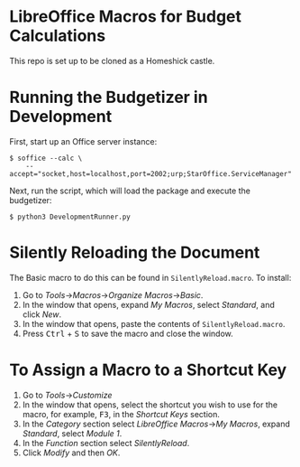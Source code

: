 # LibreOffice Macros for Budget Calculations

This repo is set up to be cloned as a Homeshick castle.

# Running the Budgetizer in Development

First, start up an Office server instance:

```
$ soffice --calc \
    --accept="socket,host=localhost,port=2002;urp;StarOffice.ServiceManager"
```

Next, run the script, which will load the package and execute the budgetizer:

```
$ python3 DevelopmentRunner.py
```

# Silently Reloading the Document

The Basic macro to do this can be found in `SilentlyReload.macro`. To install:

1. Go to _Tools_->_Macros_->_Organize Macros_->_Basic_.
2. In the window that opens, expand _My Macros_, select _Standard_,
   and click _New_.
3. In the window that opens, paste the contents of
   `SilentlyReload.macro`.
4. Press <kbd>Ctrl</kbd> + <kbd>S</kbd> to save the macro and close
   the window.

# To Assign a Macro to a Shortcut Key

1. Go to _Tools_->_Customize_
2. In the window that opens, select the shortcut you wish to use for
   the macro, for example, <kbd>F3</kbd>, in the _Shortcut Keys_
   section.
3. In the _Category_ section select _LibreOffice Macros_->_My Macros_,
   expand _Standard_, select _Module 1_.
4. In the _Function_ section select _SilentlyReload_.
5. Click _Modify_ and then _OK_.
